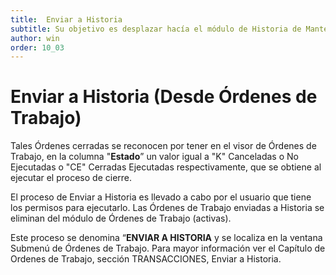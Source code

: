 ```yaml
---
title:  Enviar a Historia 
subtitle: Su objetivo es desplazar hacía el módulo de Historia de Mantenimiento, las Órdenes que estando Cerradas, residen activas en el módulo de Órdenes de Trabajo.   
author: win
order: 10_03
---
```

# Enviar a Historia (Desde Órdenes de Trabajo)

Tales Órdenes cerradas se reconocen por tener en el visor de Órdenes de Trabajo, en la columna "**Estado**” un valor igual a "K" Canceladas o No Ejecutadas o "CE" Cerradas Ejecutadas respectivamente, que se obtiene al ejecutar el proceso de cierre.

El proceso de Enviar a Historia es llevado a cabo por el usuario que tiene los permisos para ejecutarlo. Las Órdenes de Trabajo enviadas a Historia se eliminan del módulo de Órdenes de Trabajo (activas).

Este proceso se denomina “**ENVIAR A HISTORIA** y se localiza en la ventana Submenú de Órdenes de Trabajo.  Para mayor información ver el Capítulo de Ordenes de Trabajo, sección TRANSACCIONES, Enviar a Historia.

